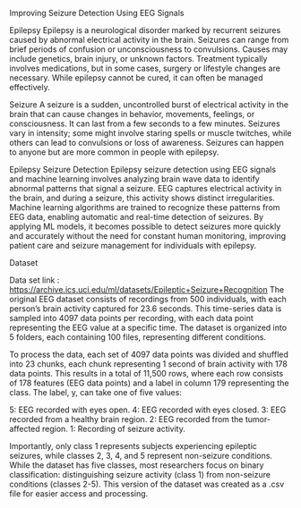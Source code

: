 Improving Seizure Detection Using EEG Signals

Epilepsy
    Epilepsy is a neurological disorder marked by recurrent seizures caused by abnormal electrical activity in the brain. Seizures can range from brief periods of confusion or unconsciousness to convulsions. Causes may include genetics, brain injury, or unknown factors. Treatment typically involves medications, but in some cases, surgery or lifestyle changes are necessary. While epilepsy cannot be cured, it can often be managed effectively.

Seizure 
    A seizure is a sudden, uncontrolled burst of electrical activity in the brain that can cause changes in behavior, movements, feelings, or consciousness. It can last from a few seconds to a few minutes. Seizures vary in intensity; some might involve staring spells or muscle twitches, while others can lead to convulsions or loss of awareness. Seizures can happen to anyone but are more common in people with epilepsy.

Epilepsy Seizure Detection
    Epilepsy seizure detection using EEG signals and machine learning involves analyzing brain wave data to identify abnormal patterns that signal a seizure. EEG captures electrical activity in the brain, and during a seizure, this activity shows distinct irregularities. Machine learning algorithms are trained to recognize these patterns from EEG data, enabling automatic and real-time detection of seizures. By applying ML models, it becomes possible to detect seizures more quickly and accurately without the need for constant human monitoring, improving patient care and seizure management for individuals with epilepsy.


Dataset

Data set link : https://archive.ics.uci.edu/ml/datasets/Epileptic+Seizure+Recognition
        The original EEG dataset consists of recordings from 500 individuals, with each person’s brain activity captured for 23.6 seconds. This time-series data is sampled into 4097 data points per recording, with each data point representing the EEG value at a specific time. The dataset is organized into 5 folders, each containing 100 files, representing different conditions.

To process the data, each set of 4097 data points was divided and shuffled into 23 chunks, each chunk representing 1 second of brain activity with 178 data points. This results in a total of 11,500 rows, where each row consists of 178 features (EEG data points) and a label in column 179 representing the class. The label, y, can take one of five values:

5: EEG recorded with eyes open.
4: EEG recorded with eyes closed.
3: EEG recorded from a healthy brain region.
2: EEG recorded from the tumor-affected region.
1: Recording of seizure activity.

Importantly, only class 1 represents subjects experiencing epileptic seizures, while classes 2, 3, 4, and 5 represent non-seizure conditions. While the dataset has five classes, most researchers focus on binary classification: distinguishing seizure activity (class 1) from non-seizure conditions (classes 2-5). This version of the dataset was created as a .csv file for easier access and processing.
